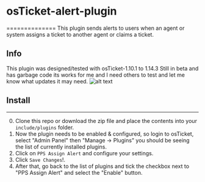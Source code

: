 # osTicket-alert-plugin 

==============
This plugin sends alerts to users when an agent or system assigns a ticket to another agent or claims a ticket.

Info
------
This plugin was designed/tested with osTicket-1.10.1 to 1.14.3
Still in beta and has garbage code its works for me and I need others to test and let me know what updates it may need.
![alt text](https://github.com/[username]/[reponame]/blob/[branch]/Plugin-Screenshot_232.png?raw=true)
## Install
--------
0. Clone this repo or download the zip file and place the contents into your `include/plugins` folder.
0. Now the plugin needs to be enabled & configured, so login to osTicket, select "Admin Panel" then "Manage -> Plugins" you should be seeing the list of currently installed plugins.
0. Click on `PPS Assign Alert` and configure your settings. 
0. Click `Save Changes`!. 
0. After that, go back to the list of plugins and tick the checkbox next to "PPS Assign Alert" and select the "Enable" button.
